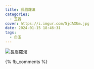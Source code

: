 ```yaml
---
title: 長眉羅漢
categories:
  - 玉器
cover: https://i.imgur.com/5jdAXUm.jpg
date: 2024-01-15 18:46:31
tags:
  - 白玉
---
```


![長眉羅漢](https://i.imgur.com/5jdAXUm.jpg)

{% fb_comments %}
